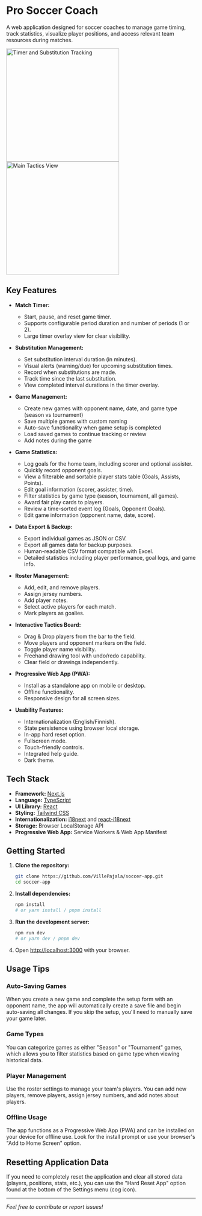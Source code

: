 # Pro Soccer Coach

A web application designed for soccer coaches to manage game timing, track statistics, visualize player positions, and access relevant team resources during matches.

<img src=".docs/images/screenshot_timer_view_with_substitutions_play_time_records.jpg" alt="Timer and Substitution Tracking" width="300"/> <img src=".docs/images/screeshot_tactics_view.jpg" alt="Main Tactics View" width="300"/> 

## Key Features

*   **Match Timer:**
    *   Start, pause, and reset game timer.
    *   Supports configurable period duration and number of periods (1 or 2).
    *   Large timer overlay view for clear visibility.

*   **Substitution Management:**
    *   Set substitution interval duration (in minutes).
    *   Visual alerts (warning/due) for upcoming substitution times.
    *   Record when substitutions are made.
    *   Track time since the last substitution.
    *   View completed interval durations in the timer overlay.

*   **Game Management:**
    *   Create new games with opponent name, date, and game type (season vs tournament)
    *   Save multiple games with custom naming
    *   Auto-save functionality when game setup is completed
    *   Load saved games to continue tracking or review
    *   Add notes during the game

*   **Game Statistics:**
    *   Log goals for the home team, including scorer and optional assister.
    *   Quickly record opponent goals.
    *   View a filterable and sortable player stats table (Goals, Assists, Points).
    *   Edit goal information (scorer, assister, time).
    *   Filter statistics by game type (season, tournament, all games).
    *   Award fair play cards to players.
    *   Review a time-sorted event log (Goals, Opponent Goals).
    *   Edit game information (opponent name, date, score).

*   **Data Export & Backup:**
    *   Export individual games as JSON or CSV.
    *   Export all games data for backup purposes.
    *   Human-readable CSV format compatible with Excel.
    *   Detailed statistics including player performance, goal logs, and game info.

*   **Roster Management:**
    *   Add, edit, and remove players.
    *   Assign jersey numbers.
    *   Add player notes.
    *   Select active players for each match.
    *   Mark players as goalies.

*   **Interactive Tactics Board:**
    *   Drag & Drop players from the bar to the field.
    *   Move players and opponent markers on the field.
    *   Toggle player name visibility.
    *   Freehand drawing tool with undo/redo capability.
    *   Clear field or drawings independently.

*   **Progressive Web App (PWA):**
    *   Install as a standalone app on mobile or desktop.
    *   Offline functionality.
    *   Responsive design for all screen sizes.

*   **Usability Features:**
    *   Internationalization (English/Finnish).
    *   State persistence using browser local storage.
    *   In-app hard reset option.
    *   Fullscreen mode.
    *   Touch-friendly controls.
    *   Integrated help guide.
    *   Dark theme.

## Tech Stack

*   **Framework:** [Next.js](https://nextjs.org/)
*   **Language:** [TypeScript](https://www.typescriptlang.org/)
*   **UI Library:** [React](https://reactjs.org/)
*   **Styling:** [Tailwind CSS](https://tailwindcss.com/)
*   **Internationalization:** [i18next](https://www.i18next.com/) and [react-i18next](https://react.i18next.com/)
*   **Storage:** Browser LocalStorage API
*   **Progressive Web App:** Service Workers & Web App Manifest

## Getting Started

1.  **Clone the repository:**
    ```bash
    git clone https://github.com/VillePajala/soccer-app.git 
    cd soccer-app
    ```

2.  **Install dependencies:**
    ```bash
    npm install
    # or yarn install / pnpm install
    ```

3.  **Run the development server:**
    ```bash
    npm run dev
    # or yarn dev / pnpm dev
    ```

4.  Open [http://localhost:3000](http://localhost:3000) with your browser.

## Usage Tips

### Auto-Saving Games
When you create a new game and complete the setup form with an opponent name, the app will automatically create a save file and begin auto-saving all changes. If you skip the setup, you'll need to manually save your game later.

### Game Types
You can categorize games as either "Season" or "Tournament" games, which allows you to filter statistics based on game type when viewing historical data.

### Player Management
Use the roster settings to manage your team's players. You can add new players, remove players, assign jersey numbers, and add notes about players.

### Offline Usage
The app functions as a Progressive Web App (PWA) and can be installed on your device for offline use. Look for the install prompt or use your browser's "Add to Home Screen" option.

## Resetting Application Data

If you need to completely reset the application and clear all stored data (players, positions, stats, etc.), you can use the "Hard Reset App" option found at the bottom of the Settings menu (cog icon).

---

*Feel free to contribute or report issues!*
